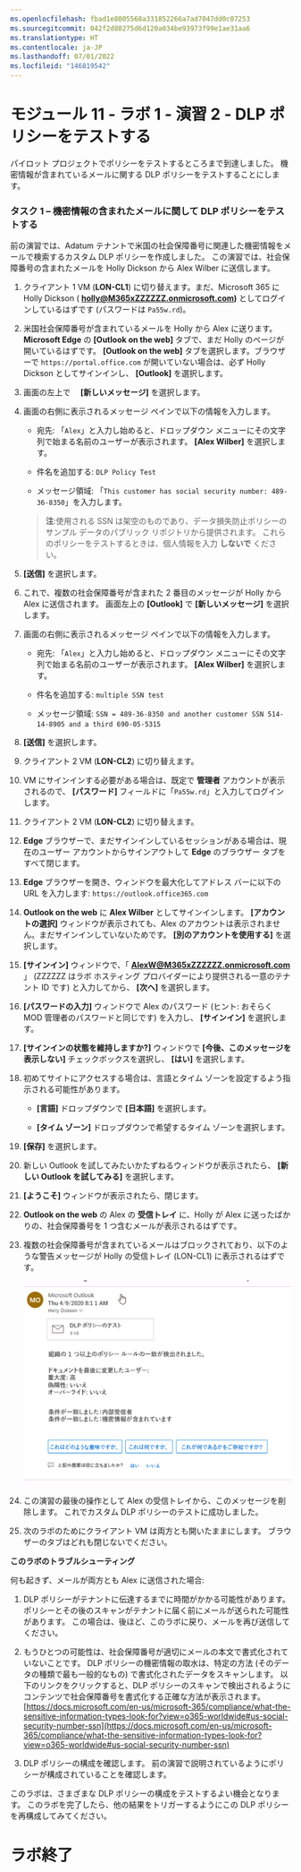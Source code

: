 ```yaml
---
ms.openlocfilehash: fbad1e8005568a331852266a7ad7047dd0c07253
ms.sourcegitcommit: 042f2d80275d6d120a034be93973f99e1ae31aa6
ms.translationtype: HT
ms.contentlocale: ja-JP
ms.lasthandoff: 07/01/2022
ms.locfileid: "146819542"
---
```

# <a name="module-11---lab-1---exercise-2---test-dlp-policies"></a>モジュール 11 - ラボ 1 - 演習 2 - DLP ポリシーをテストする


パイロット プロジェクトでポリシーをテストするところまで到達しました。 機密情報が含まれているメールに関する DLP ポリシーをテストすることにします。 


### <a name="task-1--test-a-dlp-policy-for-sensitive-emails"></a>タスク 1 – 機密情報の含まれたメールに関して DLP ポリシーをテストする

前の演習では、Adatum テナントで米国の社会保障番号に関連した機密情報をメールで検索するカスタム DLP ポリシーを作成しました。 この演習では、社会保障番号の含まれたメールを Holly Dickson から Alex Wilber に送信します。

1. クライアント 1 VM (**LON-CL1**) に切り替えます。まだ、Microsoft 365 に Holly Dickson ( **holly@M365xZZZZZZ.onmicrosoft.com)** としてログインしているはずです (パスワードは `Pa55w.rd`)。 

2. 米国社会保障番号が含まれているメールを Holly から Alex に送ります。 **Microsoft Edge** の **[Outlook on the web]** タブで、まだ Holly のページが開いているはずです。 **[Outlook on the web]** タブを選択します。ブラウザーで `https://portal.office.com` が開いていない場合は、必ず Holly Dickson としてサインインし、 **[Outlook]** を選択します。

3. 画面の左上で　 **[新しいメッセージ]** を選択します。 

4. 画面の右側に表示されるメッセージ ペインで以下の情報を入力します。

    - 宛先: 「`Alex`」と入力し始めると、ドロップダウン メニューにその文字列で始まる名前のユーザーが表示されます。 **[Alex Wilber]** を選択します。

    - 件名を追加する: `DLP Policy Test`

    - メッセージ領域: 「`This customer has social security number: 489-36-8350`」を入力します。

    > **注**:使用される SSN は架空のものであり、データ損失防止ポリシーのサンプル データのパブリック リポジトリから提供されます。 これらのポリシーをテストするときは、個人情報を入力 **しないで** ください。

5. **[送信]** を選択します。

6. これで、複数の社会保障番号が含まれた 2 番目のメッセージが Holly から Alex に送信されます。  画面左上の **[Outlook]** で **[新しいメッセージ]** を選択します。 

7. 画面の右側に表示されるメッセージ ペインで以下の情報を入力します。

    - 宛先: 「`Alex`」と入力し始めると、ドロップダウン メニューにその文字列で始まる名前のユーザーが表示されます。 **[Alex Wilber]** を選択します。

    - 件名を追加する: `multiple SSN test`

    - メッセージ領域: `SSN = 489-36-8350 and another customer SSN 514-14-8905 and a third 690-05-5315`

8. **[送信]** を選択します。

9. クライアント 2 VM (**LON-CL2**) に切り替えます。 

10. VM にサインインする必要がある場合は、既定で **管理者** アカウントが表示されるので、 **[パスワード]** フィールドに「`Pa55w.rd`」と入力してログインします。 

11. クライアント 2 VM (**LON-CL2**) に切り替えます。

12. **Edge** ブラウザーで、まだサインインしているセッションがある場合は、現在のユーザー アカウントからサインアウトして **Edge** のブラウザー タブをすべて閉じます。

13. **Edge** ブラウザーを開き、ウィンドウを最大化してアドレス バーに以下の URL を入力します: `https://outlook.office365.com`

14. **Outlook on the web** に **Alex Wilber** としてサインインします。 **[アカウントの選択]** ウィンドウが表示されても、Alex のアカウントは表示されません。まだサインインしていないためです。 **[別のアカウントを使用する]** を選択します。 

15. **[サインイン]** ウィンドウで、「 **AlexW@M365xZZZZZZ.onmicrosoft.com** 」 (ZZZZZZ はラボ ホスティング プロバイダーにより提供される一意のテナント ID です) と入力してから、 **[次へ]** を選択します。

16. **[パスワードの入力]** ウィンドウで Alex のパスワード (ヒント: おそらく MOD 管理者のパスワードと同じです) を入力し、 **[サインイン]** を選択します。

17. **[サインインの状態を維持しますか?]** ウィンドウで **[今後、このメッセージを表示しない]** チェックボックスを選択し、 **[はい]** を選択します。

18. 初めてサイトにアクセスする場合は、言語とタイム ゾーンを設定するよう指示される可能性があります。

    - **[言語]** ドロップダウンで **[日本語]** を選択します。

    - **[タイム ゾーン]** ドロップダウンで希望するタイム ゾーンを選択します。

19. **[保存]** を選択します。

20. 新しい Outlook を試してみたいかたずねるウィンドウが表示されたら、 **[新しい Outlook を試してみる]** を選択します。

21. **[ようこそ]** ウィンドウが表示されたら、閉じます。

22. **Outlook on the web** の Alex の **受信トレイ** に、Holly が Alex に送ったばかりの、社会保障番号を 1 つ含むメールが表示されるはずです。

23. 複数の社会保障番号が含まれているメールはブロックされており、以下のような警告メッセージが Holly の受信トレイ (LON-CL1) に表示されるはずです。

     ![Screenshot](../Media/DLP_policy_validation.png)

24. この演習の最後の操作として Alex の受信トレイから、このメッセージを削除します。 これでカスタム DLP ポリシーのテストに成功しました。

25. 次のラボのためにクライアント VM は両方とも開いたままにします。 ブラウザーのタブはどれも閉じないでください。

**このラボのトラブルシューティング**

何も起きず、メールが両方とも Alex に送信された場合:
  
1. DLP ポリシーがテナントに伝達するまでに時間がかかる可能性があります。  ポリシーとその後のスキャンがテナントに届く前にメールが送られた可能性があります。  この場合は、後ほど、このラボに戻り、メールを再び送信してください。

2. もうひとつの可能性は、社会保障番号が適切にメールの本文で書式化されていないことです。  DLP ポリシーの機密情報の取水は、特定の方法 (そのデータの種類で最も一般的なもの) で書式化されたデータをスキャンします。  以下のリンクをクリックすると、DLP ポリシーのスキャンで検出されるようにコンテンツで社会保障番号を書式化する正確な方法が表示されます。
[https://docs.microsoft.com/en-us/microsoft-365/compliance/what-the-sensitive-information-types-look-for?view=o365-worldwide#us-social-security-number-ssn](https://docs.microsoft.com/en-us/microsoft-365/compliance/what-the-sensitive-information-types-look-for?view=o365-worldwide#us-social-security-number-ssn)

3. DLP ポリシーの構成を確認します。 前の演習で説明されているようにポリシーが構成されていることを確認します。

このラボは、さまざまな DLP ポリシーの構成をテストするよい機会となります。 このラボを完了したら、他の結果をトリガーするようにこの DLP ポリシーを再構成してみてください。


# <a name="end-of-lab"></a>ラボ終了
